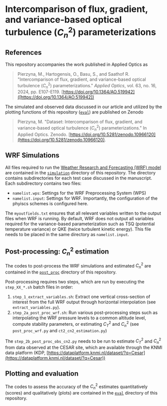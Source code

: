 # Intercomparison of flux, gradient, and variance-based optical turbulence ($C_n^2$) parameterizations

## References

This repository accompanies the work published in Applied Optics as

> Pierzyna, M., Hartogensis, O., Basu, S., and Saathof R. "Intercomparison of flux, gradient, and variance-based optical turbulence ($C_n^2$) parameterizations." _Applied Optics_, vol. 63, no. 16, 2024, pp. E107-E119. [https://doi.org/10.1364/AO.519942]([https://doi.org/10.1364/AO.519942])

The simulated and observed data discussed in our article and utilized by the plotting functions of this repository ([`eval`](eval)) are published on Zenodo

> Pierzyna, M. "Dataset: Intercomparison of flux, gradient, and variance-based optical turbulence ($C_n^2$) parameterizations." In Applied Optics. Zenodo. [https://doi.org/10.5281/zenodo.10966120](https://doi.org/10.5281/zenodo.10966120).

## WRF Simulations

All files required to run the [Weather Research and Forecasting (WRF) model](https://github.com/wrf-model/WRF/releases/tag/v4.5.1) are contained in the [`simulation`](simulation) directory of this repository.
The directory contains subdirectories for each test case discussed in the manuscript.
Each subdirectory contains two files:

- `namelist.wps`: Settings for the WRF Preprocessing System (WPS)
- `namelist.input`: Settings for WRF. Importantly, the configuration of the phyiscs schemes is configured here.

The `myoutfields.txt` ensures that all relevant variables written to the output files when WRF is running.
By default, WRF does not output all variables required for the variance-based parameterization such as TSQ (potential temperature variance) or QKE (twice turbulent kinetic energy).
This file needs to be placed in the same directory as `namelist.input`.

## Post-processing: $C_n^2$ estimation

The codes to post-process the WRF simulations and estimated $C_n^2$ are contained in the [`post_proc`](post_proc) directory of this repository.

Post-processing requires two steps, which are run by executing the `step_XX_*.sh` batch files in order:

1. `step_1_extract_variables.sh`: Extract one vertical cross-section of interest from the full WRF output through horizontal interpolation (see `extract_variables.py`).
2. `step_2a_post_proc_wrf.sh`: Run various post-processing steps such as interpolating the WRF pressure levels to a common altitude level, compute stability parameters, or estimating $C_T^2$ and $C_n^2$ (see `post_proc_wrf.py` and `ct2_cn2_estimation.py`)

The `step_2b_post_proc_obs_cn2.py` needs to be run to estimate $C_T^2$ and $C_n^2$ from data observed at the CESAR site, which are available through the KNMI data platform (KDP, [https://dataplatform.knmi.nl/dataset/?q=Cesar](https://dataplatform.knmi.nl/dataset/?q=Cesar))

## Plotting and evaluation

The codes to assess the accuracy of the $C_n^2$ estimates quantitatively (scores) and qualitatively (plots) are contained in the [`eval`](eval) directory of this repository. 
